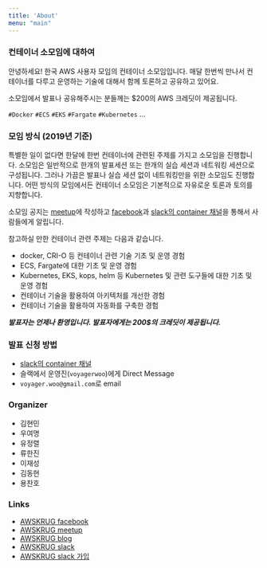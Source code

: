 ```yaml
---
title: 'About'
menu: "main"
---
```


### 컨테이너 소모임에 대하여
안녕하세요! 한국 AWS 사용자 모임의 컨테이너 소모임입니다. 매달 한번씩 만나서 컨테이너를 다루고 운영하는 기술에 대해서 함께 토론하고 공유하고 있어요. 

소모임에서 발표나 공유해주시는 분들께는 $200의 AWS 크레딧이 제공됩니다.

`#Docker` `#ECS` `#EKS` `#Fargate` `#Kubernetes` ...

### 모임 방식 (2019년 기준)
특별한 일이 없다면 한달에 한번 컨테이너에 관련된 주제를 가지고 소모임을 진행합니다. 소모임은 일반적으로 한개의 발표세션 또는 한개의 실습 세션과 네트워킹 세션으로 구성됩니다. 그러나 가끔은 발표나 실습 세션 없이 네트워킹만을 위한 소모임도 진행합니다. 어떤 방식의 모임에서든 컨테이너 소모임은 기본적으로 자유로운 토론과 토의를 지향합니다.

소모임 공지는 [meetup](https://www.meetup.com)에 작성하고 [facebook](https://www.facebook.com/groups/awskrug/)과 [slack의 container 채널](https://awskrug.slack.com/messages/C9S1VFJFR)을 통해서 사람들에게 알립니다.

참고하실 만한 컨테이너 관련 주제는 다음과 같습니다.

- docker, CRI-O 등 컨테이너 관련 기술 기초 및 운영 경험
- ECS, Fargate에 대한 기초 및 운영 경험
- Kubernetes, EKS, kops, helm 등 Kubernetes 및 관련 도구들에 대한 기초 및 운영 경험
- 컨테이너 기술을 활용하여 아키텍처를 개선한 경험
- 컨테이너 기술을 활용하여 자동화를 구축한 경험

***발표자는 언제나 환영입니다. 발표자에게는 200$의 크레딧이 제공됩니다.***

### 발표 신청 방법 
- [slack의 container 채널](https://awskrug.slack.com/messages/C9S1VFJFR)
- 슬랙에서 운영진(`voyagerwoo`)에게 Direct Message
- `voyager.woo@gmail.com`로 email

### Organizer
- 김현민
- 우여명
- 유정렬
- 류한진
- 이재성
- 김동현
- 용찬호

### Links
- [AWSKRUG facebook](https://www.facebook.com/groups/awskrug/)
- [AWSKRUG meetup](https://www.meetup.com/ko-KR/awskrug/)
- [AWSKRUG blog](http://www.awskr.org/)
- [AWSKRUG slack](http://awskrug.slack.com)
- [AWSKRUG slack 가입](http://www.awskr.org/slack/)